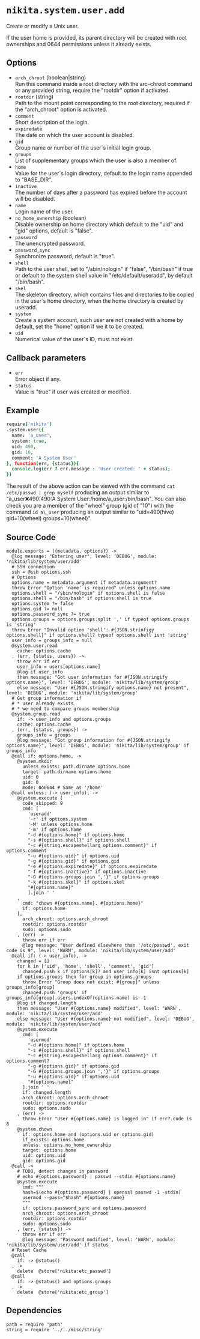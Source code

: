 
# `nikita.system.user.add`

Create or modify a Unix user.

If the user home is provided, its parent directory will be created with root 
ownerships and 0644 permissions unless it already exists.

## Options

* `arch_chroot` (boolean|string)   
  Run this command inside a root directory with the arc-chroot command or any
  provided string, require the "rootdir" option if activated.
* `rootdir` (string)   
  Path to the mount point corresponding to the root directory, required if
  the "arch_chroot" option is activated.
* `comment`   
  Short description of the login.
* `expiredate`   
  The date on which the user account is disabled.
* `gid`   
  Group name or number of the user´s initial login group.
* `groups`   
  List of supplementary groups which the user is also a member of.
* `home`   
  Value for the user´s login directory, default to the login name appended to "BASE_DIR".
* `inactive`   
  The number of days after a password has expired before the account will be
  disabled.
* `name`   
  Login name of the user.
* `no_home_ownership` (boolean)   
  Disable ownership on home directory which default to the "uid" and "gid"
  options, default is "false".
* `password`   
  The unencrypted password.
* `password_sync`   
  Synchronize password, default is "true".
* `shell`   
  Path to the user shell, set to "/sbin/nologin" if "false", "/bin/bash" if
  true or default to the system shell value in "/etc/default/useradd", by
  default "/bin/bash".
* `skel`   
  The skeleton directory, which contains files and directories to be copied in
  the user´s home directory, when the home directory is created by useradd.
* `system`   
  Create a system account, such user are not created with a home by default,
  set the "home" option if we it to be created.
* `uid`   
  Numerical value of the user´s ID, must not exist.

## Callback parameters

* `err`   
  Error object if any.
* `status`   
  Value is "true" if user was created or modified.

## Example

```coffee
require('nikita')
.system.user({
  name: 'a_user',
  system: true,
  uid: 490,
  gid: 10,
  comment: 'A System User'
}, function(err, {status}){
  console.log(err ? err.message : 'User created: ' + status);
})
```

The result of the above action can be viewed with the command
`cat /etc/passwd | grep myself` producing an output similar to
"a\_user:x:490:490:A System User:/home/a\_user:/bin/bash". You can also check
you are a member of the "wheel" group (gid of "10") with the command
`id a\_user` producing an output similar to 
"uid=490(hive) gid=10(wheel) groups=10(wheel)".

## Source Code

    module.exports = ({metadata, options}) ->
      @log message: "Entering user", level: 'DEBUG', module: 'nikita/lib/system/user/add'
      # SSH connection
      ssh = @ssh options.ssh
      # Options
      options.name = metadata.argument if metadata.argument?
      throw Error "Option 'name' is required" unless options.name
      options.shell = "/sbin/nologin" if options.shell is false
      options.shell = "/bin/bash" if options.shell is true
      options.system ?= false
      options.gid ?= null
      options.password_sync ?= true
      options.groups = options.groups.split ',' if typeof options.groups is 'string'
      throw Error "Invalid option 'shell': #{JSON.strinfigy options.shell}" if options.shell? typeof options.shell isnt 'string'
      user_info = groups_info = null
      @system.user.read
        cache: options.cache
      , (err, {status, users}) ->
        throw err if err
        user_info = users[options.name]
        @log if user_info
        then message: "Got user information for #{JSON.stringify options.name}", level: 'DEBUG', module: 'nikita/lib/system/group'
        else message: "User #{JSON.stringify options.name} not present", level: 'DEBUG', module: 'nikita/lib/system/group'
      # Get group information if
      # * user already exists
      # * we need to compare groups membership
      @system.group.read
        if: -> user_info and options.groups
        cache: options.cache
      , (err, {status, groups}) ->
        groups_info = groups
        @log message: "Got group information for #{JSON.stringify options.name}", level: 'DEBUG', module: 'nikita/lib/system/group' if groups_info
      @call if: options.home, ->
        @system.mkdir
          unless_exists: path.dirname options.home
          target: path.dirname options.home
          uid: 0
          gid: 0
          mode: 0o0644 # Same as '/home'
      @call unless: (-> user_info), ->
        @system.execute [
          code_skipped: 9
          cmd: [
            'useradd'
            '-r' if options.system
            '-M' unless options.home
            '-m' if options.home
            "-d #{options.home}" if options.home
            "-s #{options.shell}" if options.shell
            "-c #{string.escapeshellarg options.comment}" if options.comment
            "-u #{options.uid}" if options.uid
            "-g #{options.gid}" if options.gid
            "-e #{options.expiredate}" if options.expiredate
            "-f #{options.inactive}" if options.inactive
            "-G #{options.groups.join ','}" if options.groups
            "-k #{options.skel}" if options.skel
            "#{options.name}"
            ].join ' '
        ,
          cmd: "chown #{options.name}. #{options.home}"
          if: options.home
        ], 
          arch_chroot: options.arch_chroot
          rootdir: options.rootdir
          sudo: options.sudo
        , (err) ->
          throw err if err
          @log message: "User defined elsewhere than '/etc/passwd', exit code is 9", level: 'WARN', module: 'nikita/lib/system/user/add'
      @call if: (-> user_info), ->
        changed = []
        for k in ['uid', 'home', 'shell', 'comment', 'gid']
          changed.push k if options[k]? and user_info[k] isnt options[k]
        if options.groups then for group in options.groups
          throw Error "Group does not exist: #{group}" unless groups_info[group]
          changed.push 'groups' if groups_info[group].users.indexOf(options.name) is -1
        @log if changed.length
        then message: "User #{options.name} modified", level: 'WARN', module: 'nikita/lib/system/user/add'
        else message: "User #{options.name} not modified", level: 'DEBUG', module: 'nikita/lib/system/user/add'
        @system.execute
          cmd: [
            'usermod'
            "-d #{options.home}" if options.home
            "-s #{options.shell}" if options.shell
            "-c #{string.escapeshellarg options.comment}" if options.comment?
            "-g #{options.gid}" if options.gid
            "-G #{options.groups.join ','}" if options.groups
            "-u #{options.uid}" if options.uid
            "#{options.name}"
          ].join ' '
          if: changed.length
          arch_chroot: options.arch_chroot
          rootdir: options.rootdir
          sudo: options.sudo
        , (err) ->
          throw Error "User #{options.name} is logged in" if err?.code is 8
        @system.chown
          if: options.home and (options.uid or options.gid)
          if_exists: options.home
          unless: options.no_home_ownership
          target: options.home
          uid: options.uid
          gid: options.gid
      @call ->
        # TODO, detect changes in password
        # echo #{options.password} | passwd --stdin #{options.name}
        @system.execute
          cmd: """
          hash=$(echo #{options.password} | openssl passwd -1 -stdin)
          usermod --pass="$hash" #{options.name}
          """
          if: options.password_sync and options.password
          arch_chroot: options.arch_chroot
          rootdir: options.rootdir
          sudo: options.sudo
        , (err, {status}) ->
          throw err if err
          @log message: "Password modified", level: 'WARN', module: 'nikita/lib/system/user/add' if status
      # Reset Cache
      @call
        if: -> @status()
      , ->
        delete  @store['nikita:etc_passwd']
      @call
        if: -> @status() and options.groups
      , ->
        delete  @store['nikita:etc_group']

## Dependencies

    path = require 'path'
    string = require '../../misc/string'
